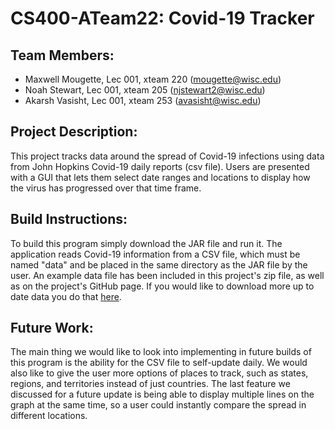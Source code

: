 # CS400-ATeam22: Covid-19 Tracker

## Team Members:
* Maxwell Mougette, Lec 001, xteam 220 (mougette@wisc.edu)
* Noah Stewart, Lec 001, xteam 205 (njstewart2@wisc.edu)
* Akarsh Vasisht, Lec 001, xteam 253 (avasisht@wisc.edu)

## Project Description: 
This project tracks data around the spread of Covid-19 infections using data from John Hopkins Covid-19 daily reports (csv file). Users are presented with a GUI that lets them select date ranges and locations to display how the virus has progressed over that time frame.

## Build Instructions:
To build this program simply download the JAR file and run it. The application reads Covid-19 information from a CSV file, which must be named "data" and be placed in the same directory as the JAR file by the user. An example data file has been included in this project's zip file, as well as on the project's GitHub page. If you would like to download more up to date data you do that [here](https://data.humdata.org/dataset/novel-coronavirus-2019-ncov-cases).

## Future Work:
The main thing we would like to look into implementing in future builds of this program is the ability for the CSV file to self-update daily. We would also like to give the user more options of places to track, such as states, regions, and territories instead of just countries. The last feature we discussed for a future update is being able to display multiple lines on the graph at the same time, so a user could instantly compare the spread in different locations.
